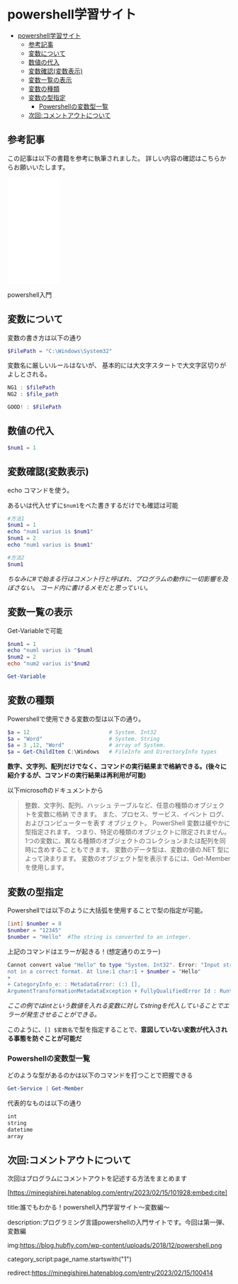 # powershell学習サイト


- [powershell学習サイト](#powershell学習サイト)
  - [参考記事](#参考記事)
  - [変数について](#変数について)
  - [数値の代入](#数値の代入)
  - [変数確認(変数表示)](#変数確認変数表示)
  - [変数一覧の表示](#変数一覧の表示)
  - [変数の種類](#変数の種類)
  - [変数の型指定](#変数の型指定)
    - [Powershellの変数型一覧](#powershellの変数型一覧)
  - [次回:コメントアウトについて](#次回コメントアウトについて)





## 参考記事

この記事は以下の書籍を参考に執筆されました。
詳しい内容の確認はこちらからお願いいたします。

<iframe sandbox="allow-popups allow-scripts allow-modals allow-forms allow-same-origin" style="width:120px;height:240px;" marginwidth="0" marginheight="0" scrolling="no" frameborder="0" src="//rcm-fe.amazon-adsystem.com/e/cm?lt1=_blank&bc1=000000&IS2=1&bg1=FFFFFF&fc1=000000&lc1=0000FF&t=oreilly10book-22&language=ja_JP&o=9&p=8&l=as4&m=amazon&f=ifr&ref=as_ss_li_til&asins=4873113822&linkId=3998987cf4c97963a20e5ceb58e41198"></iframe>




powershell入門

## 変数について 

変数の書き方は以下の通り

```ps1 
$FilePath = "C:\Windows\System32"
```
<p>
変数名に厳しいルールはないが、 基本的には大文字スタートで大文字区切りがよしとされる。
</p>

```ps1 
NG1 : $filePath
NG2 : $file_path 

GOOD! : $FilePath
```


## 数値の代入


```ps1 
$num1 = 1
```


## 変数確認(変数表示)

echo コマンドを使う。 

あるいは代入せずに`$num1`をべた書きするだけでも確認は可能 

```ps1 
#方法1
$num1 = 1 
echo "num1 varius is $num1"
$num1 = 2 
echo "num1 varius is $num1"

#方法2 
$num1
```

*ちなみに#で始まる行はコメント行と呼ばれ、プログラムの動作に一切影響を及ぼさない。 コード内に書けるメモだと思っていい。*


## 変数一覧の表示

Get-Variableで可能

```ps1
$num1 = 1 
echo "numl varius is "$numl 
$num2 = 2
echo "num2 varius is"$num2

Get-Variable 
```

## 変数の種類

Powershellで使用できる変数の型は以下の通り。

```ps1 
$a = 12                         # System. Int32 
$a = "Word"                     # System. String
$a = 3 ,12, "Word"              # array of System.
$a = Get-ChildItem C:\Windows   # FileInfo and DirectoryInfo types
```
**数字、文字列、配列だけでなく、コマンドの実行結果まで格納できる。(後々に紹介するが、コマンドの実行結果は再利用が可能)**

以下microsoftのドキュメントから

> 整数、文字列、配列、ハッシュ テーブルなど、任意の種類のオブジェクトを変数に格納 できます。 
> また、プロセス、サービス、イベント ログ、およびコンピューターを表す オブジェクト。
> PowerShell 変数は緩やかに型指定されます。 つまり、特定の種類のオブジェクトに限定されません。 
> 1つの変数に、異なる種類のオブジェクトのコレクションまたは配列を同時に含めするこ ともできます。
> 変数のデータ型は、変数の値の.NET 型によって決まります。 変数のオブジェクト型を表示するには、Get-Member を使用します。 


## 変数の型指定 

Powershellでは以下のように大括弧を使用することで型の指定が可能。

```ps1 
[int] $number = 8 
$number = "12345" 
$number = "Hello"  #The string is converted to an integer.
```

上記のコマンドはエラーが起きる！(想定通りのエラー)

```ps1 
Cannot convert value "Hello" to type "System. Int32". Error: "Input string was
not in a correct format. At line:1 char:1 + $number = "Hello"
+
+ CategoryInfo_e: : MetadataError: (:) [],
ArgumentTransformationMetadataException + FullyQualifiedError Id : RuntimeException 
```

*ここの例ではintという数値を入れる変数に対してstringを代入していることでエラーが発生させることができる。*

このように、`[] $変数名`で型を指定することで、**意図していない変数が代入される事態を防ぐことが可能だ**


### Powershellの変数型一覧

どのような型があるのかは以下のコマンドを打つことで把握できる

```ps1
Get-Service | Get-Member
```

代表的なものは以下の通り

```ps1 
int 
string
datetime 
array 
```



## 次回:コメントアウトについて

次回はプログラムにコメントアウトを記述する方法をまとめます

[https://minegishirei.hatenablog.com/entry/2023/02/15/101928:embed:cite]




title:誰でもわかる！powershell入門学習サイト〜変数編〜

description:プログラミング言語powershellの入門サイトです。今回は第一弾、変数編

img:https://blog.hubfly.com/wp-content/uploads/2018/12/powershell.png

category_script:page_name.startswith("1")

redirect:https://minegishirei.hatenablog.com/entry/2023/02/15/100414

